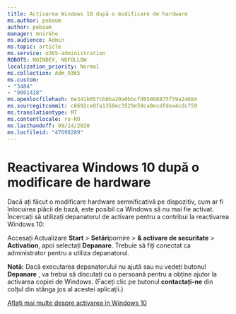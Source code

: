 ```yaml
---
title: Activarea Windows 10 după o modificare de hardware
ms.author: pebaum
author: pebaum
manager: mnirkhe
ms.audience: Admin
ms.topic: article
ms.service: o365-administration
ROBOTS: NOINDEX, NOFOLLOW
localization_priority: Normal
ms.collection: Adm_O365
ms.custom:
- "3484"
- "9001418"
ms.openlocfilehash: 6e341b057cb0ba20a0bbcfd05008875f59a24684
ms.sourcegitcommit: c6692ce0fa1358ec3529e59ca0ecdfdea4cdc759
ms.translationtype: MT
ms.contentlocale: ro-RO
ms.lasthandoff: 09/14/2020
ms.locfileid: "47698289"
---
```

# <a name="reactivating-windows-10-after-a-hardware-change"></a>Reactivarea Windows 10 după o modificare de hardware

Dacă ați făcut o modificare hardware semnificativă pe dispozitiv, cum ar fi înlocuirea plăcii de bază, este posibil ca Windows să nu mai fie activat. Încercați să utilizați depanatorul de activare pentru a contribui la reactivarea Windows 10:

Accesați Actualizare **Start**  >  **Setări**pornire  >  **& activare de securitate**  >  **Activation**, apoi selectați **Depanare**. Trebuie să fiți conectat ca administrator pentru a utiliza depanatorul.

**Notă:** Dacă executarea depanatorului nu ajută sau nu vedeți butonul **Depanare** , va trebui să discutați cu o persoană pentru a obține ajutor la activarea copiei de Windows. (Faceți clic pe butonul **contactați-ne** din colțul din stânga jos al acestei aplicații.)

[Aflați mai multe despre activarea în Windows 10](https://support.microsoft.com/help/12440/windows-10-activate)
